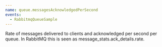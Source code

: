 ```yaml
---
name: queue.messagesAcknowledgedPerSecond
events:
  - RabbitmqQueueSample
---
```


Rate of messages delivered to clients and acknowledged per second per queue. In RabbitMQ this is seen as message\_stats.ack\_details.rate.